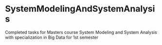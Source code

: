 # SystemModelingAndSystemAnalysis
Completed tasks for Masters course System Modeling and System Analysis with specialization in Big Data for 1st semester
